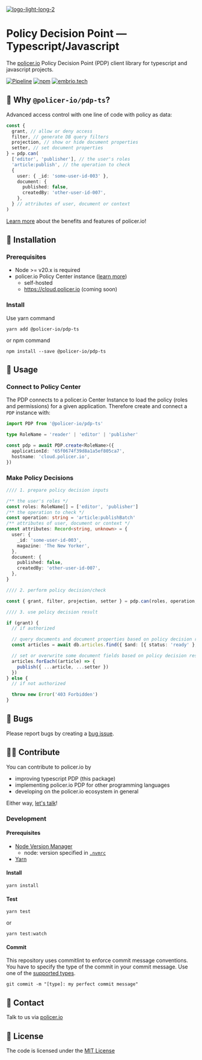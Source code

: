 [![logo-light-long-2](https://github.com/policer-io/.github/assets/16650977/c39ad4a3-7a5c-40b6-9a69-5be3a3c50255)](https://policer.io)

# Policy Decision Point — Typescript/Javascript

The [policer.io](https://policer.io) Policy Decision Point (PDP) client library for typescript and javascript projects.

[![Pipeline](https://github.com/policer-io/pdp-ts/actions/workflows/test.yml/badge.svg)](https://github.com/policer-io/pdp-ts/actions/workflows/test.yml)
[![npm](https://img.shields.io/static/v1?label=shipped+with&message=npm&color=cd0000)](https://www.npmjs.com/package/@policer-io/pdp-ts)
[![embrio.tech](https://img.shields.io/static/v1?label=🚀+by&message=EMBRIO.tech&color=24ae5f)](https://embrio.tech)

## :gem: Why `@policer-io/pdp-ts`?

Advanced access control with one line of code with policy as data:

```typescript
const {
  grant, // allow or deny access
  filter, // generate DB query filters
  projection, // show or hide document properties
  setter, // set document properties
} = pdp.can(
  ['editor', 'publisher'], // the user's roles
  'article:publish', // the operation to check
  {
    user: { _id: 'some-user-id-003' },
    document: {
      published: false,
      createdBy: 'other-user-id-007',
    },
  } // attributes of user, document or context
)
```

[Learn more](https://policer.io/#features) about the benefits and features of policer.io!

## :floppy_disk: Installation

### Prerequisites

- Node >= v20.x is required
- policer.io Policy Center instance ([learn more](https://policer.io/#about))
  - self-hosted
  - https://cloud.policer.io (coming soon)

### Install

Use yarn command

    yarn add @policer-io/pdp-ts

or npm command

    npm install --save @policer-io/pdp-ts

## :orange_book: Usage

### Connect to Policy Center

The PDP connects to a policer.io Center Instance to load the policy (roles and permissions) for a given application. Therefore create and connect a `PDP` instance with:

```typescript
import PDP from '@policer-io/pdp-ts'

type RoleName = 'reader' | 'editor' | 'publisher'

const pdp = await PDP.create<RoleName>({
  applicationId: '65f0674f39d8a1a5ef805ca7',
  hostname: 'cloud.policer.io',
})
```

### Make Policy Decisions

```typescript
//// 1. prepare policy decision inputs

/** the user's roles */
const roles: RoleName[] = ['editor', 'publisher']
/** the operation to check */
const operation: string = 'article:publishBatch'
/** attributes of user, document or context */
const attributes: Record<string, unknown> = {
  user: {
    _id: 'some-user-id-003',
    magazine: 'The New Yorker',
  },
  document: {
    published: false,
    createdBy: 'other-user-id-007',
  },
}

//// 2. perform policy decision/check

const { grant, filter, projection, setter } = pdp.can(roles, operation, attributes)

//// 3. use policy decision result

if (grant) {
  // if authorized

  // query documents and document properties based on policy decision result (`filter` & `projection`)
  const articles = await db.articles.find({ $and: [{ status: 'ready' }, filter] }, projection).exec()

  // set or overwrite some document fields based on policy decision result (`setter`), for example `article.magazine`
  articles.forEach((article) => {
    publish({ ...article, ...setter })
  })
} else {
  // if not authorized

  throw new Error('403 Forbidden')
}
```

## :bug: Bugs

Please report bugs by creating a [bug issue](https://github.com/embrio-tech/easy-rbac-plus/issues/new?assignees=&labels=Bug&template=bug.md&title=).

## :construction_worker_man: Contribute

You can contribute to policer.io by

- improving typescript PDP (this package)
- implementing policer.io PDP for other programming languages
- developing on the policer.io ecosystem in general

Either way, [let's talk](https://policer.io/contact/)!

### Development

#### Prerequisites

- [Node Version Manager](https://github.com/nvm-sh/nvm)
  - node: version specified in [`.nvmrc`](/.nvmrc)
- [Yarn](https://classic.yarnpkg.com/en/)

#### Install

    yarn install

#### Test

    yarn test

or

    yarn test:watch

#### Commit

This repository uses commitlint to enforce commit message conventions. You have to specify the type of the commit in your commit message. Use one of the [supported types](https://github.com/pvdlg/conventional-changelog-metahub#commit-types).

    git commit -m "[type]: my perfect commit message"

## :speech_balloon: Contact

Talk to us via [policer.io](https://policer.io/contact/)

## :lock_with_ink_pen: License

The code is licensed under the [MIT License](https://github.com/policer-io/pdp-ts/blob/main/LICENSE)
